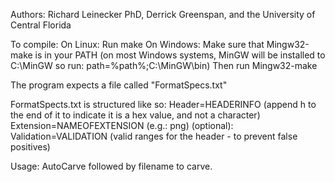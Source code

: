 Authors: Richard Leinecker PhD, Derrick Greenspan, and the University of Central Florida


To compile: 
On Linux: Run make
On Windows: Make sure that Mingw32-make is in your PATH
        (on most Windows systems, MinGW will be installed to C:\MinGW
        so run: path=%path%;C:\MinGW\bin\)
        Then run Mingw32-make

The program expects a file called "FormatSpecs.txt"

FormatSpects.txt is structured like so:
Header=HEADERINFO (append h to the end of it to indicate it is a hex value, and not a character)
Extension=NAMEOFEXTENSION (e.g.: png) 
(optional):
Validation=VALIDATION (valid ranges for the header - to prevent false positives)

Usage: AutoCarve followed by filename to carve. 
